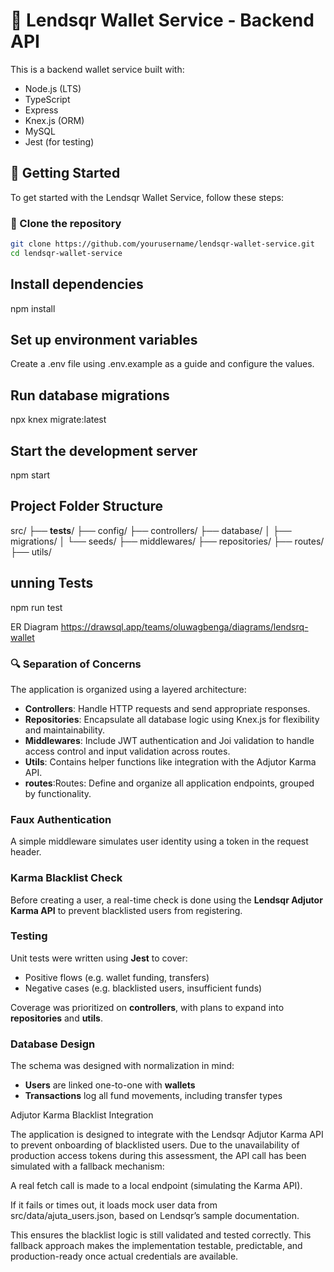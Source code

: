 # 💼 Lendsqr Wallet Service - Backend API

This is a backend wallet service built with:

- Node.js (LTS)
- TypeScript
- Express
- Knex.js (ORM)
- MySQL
- Jest (for testing)

## 🚀 Getting Started

To get started with the Lendsqr Wallet Service, follow these steps:

### 🔁 Clone the repository

```bash
git clone https://github.com/yourusername/lendsqr-wallet-service.git
cd lendsqr-wallet-service


```

## Install dependencies

npm install

## Set up environment variables

Create a .env file using .env.example as a guide and configure the values.

## Run database migrations

npx knex migrate:latest

## Start the development server

npm start

## Project Folder Structure

src/
├── **tests**/
├── config/
├── controllers/
├── database/
│ ├── migrations/
│ └── seeds/
├── middlewares/
├── repositories/
├── routes/
├── utils/

## unning Tests

npm run test

ER Diagram
https://drawsql.app/teams/oluwagbenga/diagrams/lendsrq-wallet

### 🔍 Separation of Concerns

The application is organized using a layered architecture:

- **Controllers**: Handle HTTP requests and send appropriate responses.
- **Repositories**: Encapsulate all database logic using Knex.js for flexibility and maintainability.
- **Middlewares**: Include JWT authentication and Joi validation to handle access control and input validation across routes.
- **Utils**: Contains helper functions like integration with the Adjutor Karma API.
- **routes**:Routes: Define and organize all application endpoints, grouped by functionality.

### Faux Authentication

A simple middleware simulates user identity using a token in the request header.

### Karma Blacklist Check

Before creating a user, a real-time check is done using the **Lendsqr Adjutor Karma API** to prevent blacklisted users from registering.

### Testing

Unit tests were written using **Jest** to cover:

- Positive flows (e.g. wallet funding, transfers)
- Negative cases (e.g. blacklisted users, insufficient funds)

Coverage was prioritized on **controllers**, with plans to expand into **repositories** and **utils**.

### Database Design

The schema was designed with normalization in mind:

- **Users** are linked one-to-one with **wallets**
- **Transactions** log all fund movements, including transfer types

Adjutor Karma Blacklist Integration

The application is designed to integrate with the Lendsqr Adjutor Karma API to prevent onboarding of blacklisted users.
Due to the unavailability of production access tokens during this assessment, the API call has been simulated with a fallback mechanism:

A real fetch call is made to a local endpoint (simulating the Karma API).

If it fails or times out, it loads mock user data from src/data/ajuta_users.json, based on Lendsqr’s sample documentation.

This ensures the blacklist logic is still validated and tested correctly.
This fallback approach makes the implementation testable, predictable, and production-ready once actual credentials are available.

